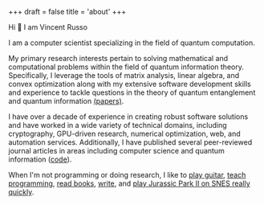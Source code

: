 +++
draft = false
title = 'about'
+++

Hi 👋 I am Vincent Russo

I am a computer scientist specializing in the field of quantum computation.

My primary research interests pertain to solving mathematical and computational problems within the field of quantum
information theory. Specifically, I leverage the tools of matrix analysis, linear algebra, and convex optimization along
with my extensive software development skills and experience to tackle questions in the theory of quantum entanglement
and quantum information [(papers)](/papers).

I have over a decade of experience in creating robust software solutions and have worked in a wide variety of technical
domains, including cryptography, GPU-driven research, numerical optimization, web, and automation services.
Additionally, I have published several peer-reviewed journal articles in areas including computer science and quantum
information ([code](/code)).

When I'm not programming or doing research, I like to [play guitar](https://www.youtube.com/watch?v=DpjVJ76pLMY), [teach
programming](http://bit.ly/lucidcode), [read books](https://www.goodreads.com/captainhampton), [write](/posts), and [play Jurassic Park
II on SNES really quickly](http://speeddemosarchive.com/JurassicPark2SNES.html).
